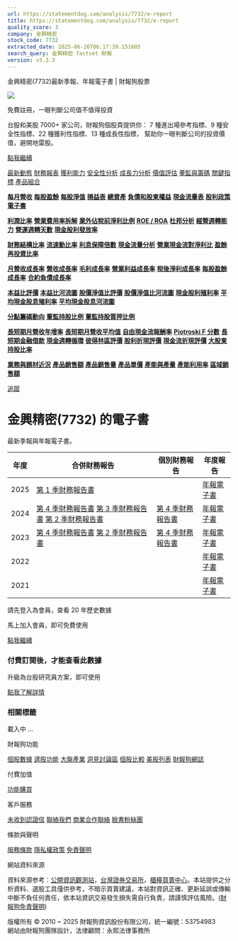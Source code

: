 ```yaml
---
url: https://statementdog.com/analysis/7732/e-report
title: https://statementdog.com/analysis/7732/e-report
quality_score: 3
company: 金興精密
stock_code: 7732
extracted_date: 2025-06-26T06:17:39.151605
search_query: 金興精密 factset 財報
version: v3.3.3
---
```


金興精密(7732)最新季報、年報電子書 | 財報狗股票















![](https://www.facebook.com/tr?id=1265443774131605&ev=PageView&noscript=1)













































































免費註冊，一眼判斷公司值不值得投資

台股和美股 7000+ 家公司，財報狗個股頁提供你：
7 種進出場參考指標、9 種安全性指標、22 種獲利性指標、13 種成長性指標，
幫助你一眼判斷公司的投資價值，避開地雷股。

[點我繼續](/users/sign_up)

[最新動態](/analysis/7732)
[財務報表](/analysis/7732/monthly-revenue)
[獲利能力](/analysis/7732/profit-margin)
[安全性分析](/analysis/7732/financial-structure-ratio)
[成長力分析](/analysis/7732/monthly-revenue-growth-rate)
[價值評估](/analysis/7732/pe)
[董監與籌碼](/analysis/7732/broker-trading)
[關鍵指標](/analysis/7732/long-term-and-short-term-monthly-revenue-yoy)
[產品組合](/analysis/7732/ai-search)

[**每月營收**](/analysis/7732/monthly-revenue)
[**每股盈餘**](/analysis/7732/eps)
[**每股淨值**](/analysis/7732/nav)
[**損益表**](/analysis/7732/income-statement)
[**總資產**](/analysis/7732/assets)
[**負債和股東權益**](/analysis/7732/liabilities-and-equity)
[**現金流量表**](/analysis/7732/cash-flow-statement)
[**股利政策**](/analysis/7732/dividend-policy)
[**電子書**](/analysis/7732/e-report)

[**利潤比率**](/analysis/7732/profit-margin)
[**營業費用率拆解**](/analysis/7732/operating-expense-ratio)
[**業外佔稅前淨利比例**](/analysis/7732/non-operating-income-to-profit-before-tax)
[**ROE / ROA**](/analysis/7732/roe-roa)
[**杜邦分析**](/analysis/7732/du-pont-analysis)
[**經營週轉能力**](/analysis/7732/turnover-ratio)
[**營運週轉天數**](/analysis/7732/turnover-days)
[**現金股利發放率**](/analysis/7732/dividend-payout-ratio)

[**財務結構比率**](/analysis/7732/financial-structure-ratio)
[**流速動比率**](/analysis/7732/current-ratio-and-quick-ratio)
[**利息保障倍數**](/analysis/7732/interest-coverage-ratio)
[**現金流量分析**](/analysis/7732/cash-flow-analysis)
[**營業現金流對淨利比**](/analysis/7732/operating-cash-flow-to-net-income-ratio)
[**盈餘再投資比率**](/analysis/7732/reinvestment-rate)

[**月營收成長率**](/analysis/7732/monthly-revenue-growth-rate)
[**營收成長率**](/analysis/7732/revenue-growth-rate)
[**毛利成長率**](/analysis/7732/gross-profit-growth-rate)
[**營業利益成長率**](/analysis/7732/operating-income-growth-rate)
[**稅後淨利成長率**](/analysis/7732/net-income-growth-rate)
[**每股盈餘成長率**](/analysis/7732/eps-growth-rate)
[**合約負債成長率**](/analysis/7732/current-contract-liabilities-growth-rate)

[**本益比評價**](/analysis/7732/pe)
[**本益比河流圖**](/analysis/7732/pe-band)
[**股價淨值比評價**](/analysis/7732/pb)
[**股價淨值比河流圖**](/analysis/7732/pb-band)
[**現金股利殖利率**](/analysis/7732/dividend-yield)
[**平均現金股息殖利率**](/analysis/7732/average-dividend-yield)
[**平均現金股息河流圖**](/analysis/7732/average-dividend-yield-band)

[**分點籌碼動向**](/analysis/7732/broker-trading)
[**董監持股比例**](/analysis/7732/board-members-and-supervisors-shares-to-shares-outstanding-ratio)
[**董監持股質押比例**](/analysis/7732/pledging-ratio-of-board-members-and-supervisors)

[**長短期月營收年增率**](/analysis/7732/long-term-and-short-term-monthly-revenue-yoy)
[**長短期月營收平均值**](/analysis/7732/average-long-term-and-short-term-monthly-revenue)
[**自由現金流報酬率**](/analysis/7732/croic)
[**Piotroski F 分數**](/analysis/7732/piotroski-f-score)
[**長短期金融借款**](/analysis/7732/financial-borrowing)
[**現金週轉循環**](/analysis/7732/cash-conversion-cycle)
[**彼得林區評價**](/analysis/7732/peter-lynch-valuation)
[**股利折現評價**](/analysis/7732/dividend-discount-valuation)
[**現金流折現評價**](/analysis/7732/dcf-valuation)
[**大股東持股比率**](/analysis/7732/majority-shareholders-share-ratio)

[**業務與題材近況**](/analysis/7732/ai-search)
[**產品銷售額**](/analysis/7732/product-sales-figure)
[**產品銷售量**](/analysis/7732/product-sales-volume)
[**產品單價**](/analysis/7732/product-unit-price)
[**產能與產量**](/analysis/7732/production-capacity)
[**產能利用率**](/analysis/7732/production-capacity-utilization)
[**區域銷售額**](/analysis/7732/product-regional-sales)

[追蹤](/users/sign_up)

# 金興精密(7732) 的電子書

最新季報與年報電子書。

| 年度 | 合併財務報告 | 個別財務報告 | 年度報告 |
| --- | --- | --- | --- |
| 2025 | [第 1 季財務報告書](https://doc.twse.com.tw/server-java/t57sb01?co_id=7732&colorchg=1&kind=A&step=9&filename=202501_7732_AI1.pdf) |  | [年報電子書](/analysis) |
| 2024 | [第 4 季財務報告書](https://doc.twse.com.tw/server-java/t57sb01?co_id=7732&colorchg=1&kind=A&step=9&filename=202404_7732_AI1.pdf)  [第 3 季財務報告書](https://doc.twse.com.tw/server-java/t57sb01?co_id=7732&colorchg=1&kind=A&step=9&filename=202403_7732_AI1.pdf)  [第 2 季財務報告書](https://doc.twse.com.tw/server-java/t57sb01?co_id=7732&colorchg=1&kind=A&step=9&filename=202402_7732_AI1.pdf) | [第 4 季財務報告書](https://doc.twse.com.tw/server-java/t57sb01?co_id=7732&colorchg=1&kind=A&step=9&filename=202404_7732_AI3.pdf) | [年報電子書](https://doc.twse.com.tw/server-java/t57sb01?co_id=7732&colorchg=1&kind=F&step=9&filename=2024_7732_20250527F04.pdf) |
| 2023 | [第 4 季財務報告書](https://doc.twse.com.tw/server-java/t57sb01?co_id=7732&colorchg=1&kind=A&step=9&filename=202304_7732_AI1.pdf)  [第 2 季財務報告書](https://doc.twse.com.tw/server-java/t57sb01?co_id=7732&colorchg=1&kind=A&step=9&filename=202302_7732_AI1.pdf) | [第 4 季財務報告書](https://doc.twse.com.tw/server-java/t57sb01?co_id=7732&colorchg=1&kind=A&step=9&filename=202304_7732_AI3.pdf) | [年報電子書](https://doc.twse.com.tw/server-java/t57sb01?co_id=7732&colorchg=1&kind=F&step=9&filename=2023_7732_20240628F04.pdf) |
| 2022 |  |  | [年報電子書](/analysis) |
| 2021 |  |  | [年報電子書](/analysis) |

請先登入為會員，查看 20 年歷史數據

馬上加入會員，即可免費使用

[點我繼續](/users/sign_up)

### 付費訂閱後，才能查看此數據

升級為台股研究員方案，即可使用

[點我了解詳情](/pricing)

### 相關標籤

載入中 ...





財報狗功能

[個股數據](/analysis)
[選股功能](/screeners)
[大盤產業](/taiex)
[洞見討論區](/insight)
[個股比較](/compare/tpe)
[美股列表](/us-stock-list)
[財報狗網誌](/blog/)

付費加值

[功能購買](/pricing)

客戶服務

[未收到認證信](/users/recv_auth_fail)
[聯絡我們](/contact)
[商業合作聯絡](/contact)
[臉書粉絲團](//www.facebook.com/statementdog)

條款與聲明

[服務條款](/law/tos)
[隱私權政策](/law/privacy)
[免責聲明](/law/disclaimer)

網站資料來源

資料來源参考：[公開資訊觀測站](http://mops.twse.com.tw/mops/web/index)，[台灣證券交易所](http://www.tse.com.tw/)，[櫃檯買賣中心](http://www.otc.org.tw/)。本站提供之分析資料、選股工具僅供參考，不暗示買賣建議，本站對資訊正確、更新延誤或傳輸中斷不負任何責任，依本站資訊交易發生損失需自行負責，請謹慎評估風險。([財報狗免責聲明](/law/disclaimer))

版權所有 © 2010 ~ 2025 財報狗資訊股份有限公司，統一編號：53754983  
網站由財報狗團隊設計，法律顧問：永熙法律事務所
